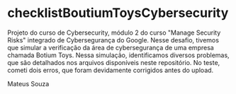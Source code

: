 # checklistBoutiumToysCybersecurity

Projeto do curso de Cybersecurity, módulo 2 do curso "Manage Security Risks" integrado de Cybersegurança do Google. Nesse desafio, tivemos que simular a verificação da área de cybersegurança de uma empresa chamada Botium Toys. Nessa simulação, identificamos diversos problemas, que são detalhados nos arquivos disponíveis neste repositório. No teste, cometi dois erros, que foram devidamente corrigidos antes do upload.

Mateus Souza
